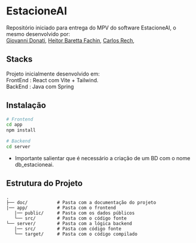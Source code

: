 # EstacioneAI
Repositório iniciado para entrega do MPV do software EstacioneAI, o mesmo desenvolvido por:</br>
[Giovanni Donati](https://github.com/GiovanniDonati),
[Heitor Baretta Fachin](https://github.com/HeitorFachin),
[Carlos Rech](https://github.com/carlosgbrs),
## 

## Stacks

Projeto inicialmente desenvolvido em:<br>
FrontEnd : React com Vite + Tailwind.<br>
BackEnd : Java com Spring

## Instalação

```bash
# Frontend
cd app
npm install
```

```bash
# Backend
cd server
```

- Importante salientar que é necessário a criação de um BD com o nome db_estacioneai.

## Estrutura do Projeto

```
.
├── doc/           # Pasta com a documentação do projeto
|── app/           # Pasta com o frontend
   |── public/     # Pasta com os dados públicos
   └── src/        # Pasta com o código fonte
└── server/        # Pasta com a lógica backend
   |── src/        # Pasta com código fonte
   └── target/     # Pasta com o código compilado
```
